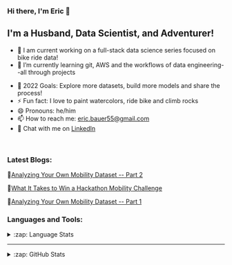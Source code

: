 ### Hi there, I'm Eric 👋

## I'm a Husband, Data Scientist, and Adventurer!

- 🔭 I am current working on a full-stack data science series focused on bike ride data!
- 🌱 I’m currently learning git, AWS and the workflows of data engineering--all through projects
<!-- - 👯 I’m looking to collaborate with other content creators -->
- 🥅 2022 Goals: Explore more datasets, build more models and share the process!
- ⚡ Fun fact: I love to paint watercolors, ride bike and climb rocks
- 😄 Pronouns: he/him
- 📫 How to reach me: eric.bauer55@gmail.com
- 💬 Chat with me on [LinkedIn](www.linkedin.com/in/eric-bauer55)

<br />

### Latest Blogs:
📙[Analyzing Your Own Mobility Dataset -- Part 2](https://medium.com/99p-labs/analyzing-your-own-mobility-dataset-the-basics-part-2-2b55e023ef74)

📙[What It Takes to Win a Hackathon Mobility Challenge](https://medium.com/99p-labs/what-it-takes-to-win-a-hackathon-mobility-challenge-42832a376722)

📙[Analyzing Your Own Mobility Dataset -- Part 1](https://medium.com/99p-labs/analyzing-your-own-mobility-dataset-part-1-4b4b3ba80eff)

### Languages and Tools:
<details>
  <summary>:zap: Language Stats</summary>
  
  [![Top Langs](https://github-readme-stats.vercel.app/api/top-langs/?username=ericbauer55)](https://github.com/anuraghazra/github-readme-stats)
  
</details>

---
<details>
  <summary>:zap: GitHub Stats</summary>

  <!-- <img align="left" alt="ericbauer55's GitHub Stats" src="https://github-readme-stats.codestackr.vercel.app/api?username=ericbauer55&show_icons=true&hide_border=true" />-->
  [![GitHub Streak](https://github-readme-streak-stats.herokuapp.com/?user=ericbauer55)](https://git.io/streak-stats)

</details>



